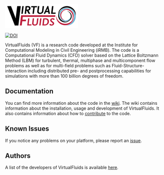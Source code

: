 ![VirtualFluids](docs/img/VF_logo.png)

[![DOI](https://zenodo.org/badge/DOI/10.5281/zenodo.10283049.svg)](https://doi.org/10.5281/zenodo.10283049)

VirtualFluids (VF) is a research code developed at the Institute for Computational Modeling in Civil Engineering (iRMB). The code is a Computational Fluid Dynamics (CFD) solver based on the Lattice Boltzmann Method (LBM) for turbulent, thermal, multiphase and multicomponent flow problems as well as for multi-field problems such as Fluid-Structure-interaction including distributed pre- and postprocessing capabilities for simulations with more than 100 billion degrees of freedom.


## Documentation
You can find more information about the code in the [wiki](https://git.rz.tu-bs.de/irmb/virtualfluids/-/wikis/home).
The wiki contains information about the installation, usage and development of VirtualFluids. It also contains information about how to [contribute](https://git.rz.tu-bs.de/irmb/virtualfluids/-/wikis/Contributing) to the code.

## Known Issues
If you notice any problems on your platform, please report an [issue](https://git.rz.tu-bs.de/irmb/virtualfluids/-/issues/new).

## Authors
A list of the developers of VirtualFluids is available [here](AUTHORS.md).
